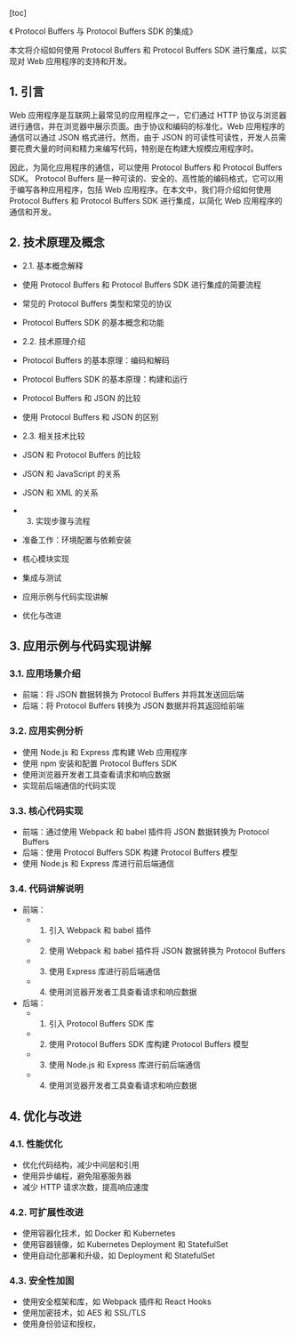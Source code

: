 
[toc]                    
                
                
《 Protocol Buffers 与 Protocol Buffers SDK 的集成》

本文将介绍如何使用 Protocol Buffers 和 Protocol Buffers SDK 进行集成，以实现对 Web 应用程序的支持和开发。

## 1. 引言

Web 应用程序是互联网上最常见的应用程序之一，它们通过 HTTP 协议与浏览器进行通信，并在浏览器中展示页面。由于协议和编码的标准化，Web 应用程序的通信可以通过 JSON 格式进行。然而，由于 JSON 的可读性可读性，开发人员需要花费大量的时间和精力来编写代码，特别是在构建大规模应用程序时。

因此，为简化应用程序的通信，可以使用 Protocol Buffers 和 Protocol Buffers SDK。 Protocol Buffers 是一种可读的、安全的、高性能的编码格式，它可以用于编写各种应用程序，包括 Web 应用程序。在本文中，我们将介绍如何使用 Protocol Buffers 和 Protocol Buffers SDK 进行集成，以简化 Web 应用程序的通信和开发。

## 2. 技术原理及概念

- 2.1. 基本概念解释

- 使用 Protocol Buffers 和 Protocol Buffers SDK 进行集成的简要流程
- 常见的 Protocol Buffers 类型和常见的协议
- Protocol Buffers SDK 的基本概念和功能

- 2.2. 技术原理介绍

- Protocol Buffers 的基本原理：编码和解码
- Protocol Buffers SDK 的基本原理：构建和运行
- Protocol Buffers 和 JSON 的比较
- 使用 Protocol Buffers 和 JSON 的区别

- 2.3. 相关技术比较

- JSON 和 Protocol Buffers 的比较
- JSON 和 JavaScript 的关系
- JSON 和 XML 的关系

- 3. 实现步骤与流程

- 准备工作：环境配置与依赖安装
- 核心模块实现
- 集成与测试

- 应用示例与代码实现讲解

- 优化与改进

## 3. 应用示例与代码实现讲解

### 3.1. 应用场景介绍

- 前端：将 JSON 数据转换为 Protocol Buffers 并将其发送回后端
- 后端：将 Protocol Buffers 转换为 JSON 数据并将其返回给前端

### 3.2. 应用实例分析

- 使用 Node.js 和 Express 库构建 Web 应用程序
- 使用 npm 安装和配置 Protocol Buffers SDK
- 使用浏览器开发者工具查看请求和响应数据
- 实现前后端通信的代码实现

### 3.3. 核心代码实现

- 前端：通过使用 Webpack 和 babel 插件将 JSON 数据转换为 Protocol Buffers
- 后端：使用 Protocol Buffers SDK 构建 Protocol Buffers 模型
- 使用 Node.js 和 Express 库进行前后端通信

### 3.4. 代码讲解说明

- 前端：
	+ 1. 引入 Webpack 和 babel 插件
	+ 2. 使用 Webpack 和 babel 插件将 JSON 数据转换为 Protocol Buffers
	+ 3. 使用 Express 库进行前后端通信
	+ 4. 使用浏览器开发者工具查看请求和响应数据
- 后端：
	+ 1. 引入 Protocol Buffers SDK 库
	+ 2. 使用 Protocol Buffers SDK 库构建 Protocol Buffers 模型
	+ 3. 使用 Node.js 和 Express 库进行前后端通信
	+ 4. 使用浏览器开发者工具查看请求和响应数据

## 4. 优化与改进

### 4.1. 性能优化

- 优化代码结构，减少中间层和引用
- 使用异步编程，避免阻塞服务器
- 减少 HTTP 请求次数，提高响应速度

### 4.2. 可扩展性改进

- 使用容器化技术，如 Docker 和 Kubernetes
- 使用容器镜像，如 Kubernetes Deployment 和 StatefulSet
- 使用自动化部署和升级，如 Deployment 和 StatefulSet

### 4.3. 安全性加固

- 使用安全框架和库，如 Webpack 插件和 React Hooks
- 使用加密技术，如 AES 和 SSL/TLS
- 使用身份验证和授权，

